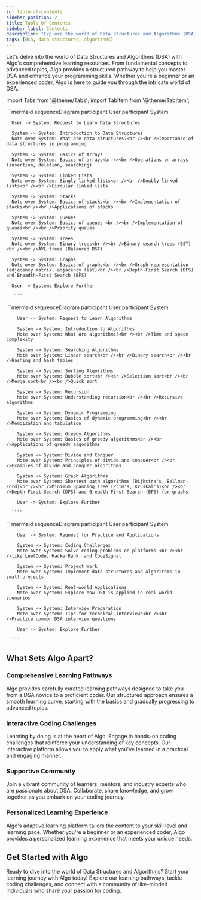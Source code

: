 ```yaml
---
id: table-of-contents
sidebar_position: 2
title: Table Of Contents
sidebar_label: Contents
description: "Explore the world of Data Structures and Algorithms (DSA) with Algo's comprehensive learning resources. From fundamental concepts to advanced topics, Algo provides a structured pathway to help you master DSA and enhance your programming skills."
tags: [dsa, data structures, algorithms]
---
```


Let's delve into the world of Data Structures and Algorithms (DSA) with Algo's comprehensive learning resources. From fundamental concepts to advanced topics, Algo provides a structured pathway to help you master DSA and enhance your programming skills. Whether you're a beginner or an experienced coder, Algo is here to guide you through the intricate world of DSA.

<AdsComponent />

import Tabs from '@theme/Tabs';
import TabItem from '@theme/TabItem';

<Tabs>
  <TabItem value="ds" label="Data Structures" default>
    ```mermaid
      sequenceDiagram
        participant User
        participant System

      User -> System: Request to Learn Data Structures

      System -> System: Introduction to Data Structures
      Note over System: What are data structures?<br /><br />Importance of data structures in programming

      System -> System: Basics of Arrays
      Note over System: Basics of arrays<br /><br />Operations on arrays (insertion, deletion, searching)

      System -> System: Linked Lists
      Note over System: Singly linked lists<br /><br />Doubly linked lists<br /><br />Circular linked lists

      System -> System: Stacks
      Note over System: Basics of stacks<br /><br />Implementation of stacks<br /><br />Applications of stacks

      System -> System: Queues
      Note over System: Basics of queues <br /><br />Implementation of queues<br /><br />Priority queues

      System -> System: Trees
      Note over System: Binary trees<br /><br />Binary search trees (BST)<br /><br />AVL trees (Balanced BST)

      System -> System: Graphs
      Note over System: Basics of graphs<br /><br />Graph representation (adjacency matrix, adjacency list)<br /><br />Depth-First Search (DFS) and Breadth-First Search (BFS)

      User -> System: Explore Further

      ````

  </TabItem>
  <TabItem value="algo" label="Algorithms">
    ```mermaid
      sequenceDiagram
        participant User
        participant System
      
        User -> System: Request to Learn Algorithms
      
        System -> System: Introduction to Algorithms
        Note over System: What are algorithms?<br /><br />Time and space complexity
      
        System -> System: Searching Algorithms
        Note over System: Linear search<br /><br />Binary search<br /><br />Hashing and hash tables
      
        System -> System: Sorting Algorithms
        Note over System: Bubble sort<br /><br />Selection sort<br /><br />Merge sort<br /><br />Quick sort
      
        System -> System: Recursion
        Note over System: Understanding recursion<br /><br />Recursive algorithms
      
        System -> System: Dynamic Programming
        Note over System: Basics of dynamic programming<br /><br />Memoization and tabulation
      
        System -> System: Greedy Algorithms
        Note over System: Basics of greedy algorithms<br /><br />Applications of greedy algorithms
      
        System -> System: Divide and Conquer
        Note over System: Principles of divide and conquer<br /><br />Examples of divide and conquer algorithms
      
        System -> System: Graph Algorithms
        Note over System: Shortest path algorithms (Dijkstra's, Bellman-Ford)<br /><br />Minimum Spanning Tree (Prim's, Kruskal's)<br /><br />Depth-First Search (DFS) and Breadth-First Search (BFS) for graphs
      
        User -> System: Explore Further
      
      ````
  </TabItem>
  <TabItem value="Practice" label="Practice and Applications">
    ```mermaid
      sequenceDiagram
        participant User
        participant System

        User -> System: Request for Practice and Applications

        System -> System: Coding Challenges
        Note over System: Solve coding problems on platforms <br /><br />like LeetCode, HackerRank, and CodeSignal

        System -> System: Project Work
        Note over System: Implement data structures and algorithms in small projects

        System -> System: Real-world Applications
        Note over System: Explore how DSA is applied in real-world scenarios

        System -> System: Interview Preparation
        Note over System: Tips for technical interviews<br /><br />Practice common DSA interview questions

        User -> System: Explore Further

      ```
  </TabItem>
</Tabs>

<AdsComponent />

## What Sets Algo Apart?

### Comprehensive Learning Pathways

Algo provides carefully curated learning pathways designed to take you from a DSA novice to a proficient coder. Our structured approach ensures a smooth learning curve, starting with the basics and gradually progressing to advanced topics.

### Interactive Coding Challenges

Learning by doing is at the heart of Algo. Engage in hands-on coding challenges that reinforce your understanding of key concepts. Our interactive platform allows you to apply what you've learned in a practical and engaging manner.

### Supportive Community

Join a vibrant community of learners, mentors, and industry experts who are passionate about DSA. Collaborate, share knowledge, and grow together as you embark on your coding journey.

### Personalized Learning Experience

Algo's adaptive learning platform tailors the content to your skill level and learning pace. Whether you're a beginner or an experienced coder, Algo provides a personalized learning experience that meets your unique needs.

<AdsComponent />

## Get Started with Algo

Ready to dive into the world of Data Structures and Algorithms? Start your learning journey with Algo today! Explore our learning pathways, tackle coding challenges, and connect with a community of like-minded individuals who share your passion for coding.